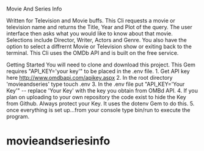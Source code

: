 Movie And Series Info

  Written for Television and Movie buffs. This Cli requests a movie or television name and returns the Title, Year and Plot of the query.
The user interface then asks what you would like to know about that movie. Selections include Director, Writer, Actors and Genre. You also have the option to select a diffrernt Movie or Television show or exiting back to the terminal. This Cli uses the OMDb API and is built on the free service.

Getting Started
  You will need to clone and download this project. This Gem requires "API_KEY='your key'" to be placed in the .env file. 
    1. Get API key here http://www.omdbapi.com/apikey.aspx
    2. In the root directory 'movieandseries' type touch .env
    3. In the .env file put "API_KEY='Your Key'" -- replace 'Your Key' with the key you obtain from OMBd API.
    4. If you plan on uploading to your own repository the code exist to hide the Key from Github. Always protect your Key. It uses the          dotenv Gem to do this.
    5. once everything is set up...from your console type bin/run to execute the program. 
  

# movieandseriesinfo
